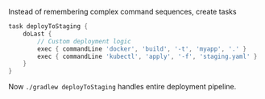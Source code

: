Instead of remembering complex command sequences, create tasks

```gradle
task deployToStaging {
    doLast {
        // Custom deployment logic
        exec { commandLine 'docker', 'build', '-t', 'myapp', '.' }
        exec { commandLine 'kubectl', 'apply', '-f', 'staging.yaml' }
    }
}
```

Now `./gradlew deployToStaging` handles entire deployment pipeline.
